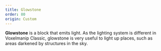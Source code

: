 ```yaml
---
title: Glowstone
order: 80
origin: Custom
---
```


**Glowstone** is a block that emits light. As the lighting system is different in Voxelmanip Classic, glowstone is very useful to light up places, such as areas darkened by structures in the sky.
